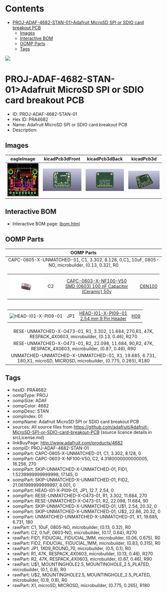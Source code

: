



Contents
========

* [PROJ-ADAF-4682-STAN-01>Adafruit MicroSD SPI or SDIO card breakout PCB](#proj-adaf-4682-stan-01adafruit-microsd-spi-or-sdio-card-breakout-pcb)
	* [Images](#images)
	* [Interactive BOM](#interactive-bom)
	* [OOMP Parts](#oomp-parts)
	* [Tags](#tags)
  
![][im]
# PROJ-ADAF-4682-STAN-01>Adafruit MicroSD SPI or SDIO card breakout PCB

- ID: PROJ-ADAF-4682-STAN-01
- Hex ID: PRA4682
- Name: Adafruit MicroSD SPI or SDIO card breakout PCB
- Description: 

## Images
  
  

|eagleImage|kicadPcb3dFront|kicadPcb3dBack|kicadPcb3d|
| :---: | :---: | :---: | :---: |
|[![eagleImage](eagleImage_140.png)](eagleImage_600.png)|[![kicadPcb3dFront](kicadPcb3dFront_140.png)](kicadPcb3dFront_600.png)|[![kicadPcb3dBack](kicadPcb3dBack_140.png)](kicadPcb3dBack_600.png)|[![kicadPcb3d](kicadPcb3d_140.png)](kicadPcb3d_600.png)|

## Interactive BOM

- Interactive BOM page: [ibom.html](kicad/bom/ibom.html)

## OOMP Parts
  

|OOMP Parts|
| :---: |
|CAPC-0805-X-UNMATCHED-01, C1, 3.302, 8.128, 0,C1, 10uF, 0805-NO, microbuilder, (0.13, 0.32), R0|
|<table><tr><td>![CAPC-0603-X-NF100-V50](https://raw.githubusercontent.com/oomlout/oomlout_OOMP_parts/main/CAPC-0603-X-NF100-V50/image_140.jpg)</td><td> C2</td><td>[CAPC-0603-X-NF100-V50<br>SMD (0603) 100 nF Capacitor (Ceramic) 50v](https://github.com/oomlout/oomlout_OOMP_parts/tree/main/CAPC-0603-X-NF100-V50/)</td><td>[C6N100](https://github.com/oomlout/oomlout_OOMP_parts/tree/main/CAPC-0603-X-NF100-V50/)</td></tr></table>|
|<table><tr><td>![HEAD-I01-X-PI09-01](https://raw.githubusercontent.com/oomlout/oomlout_OOMP_parts/main/HEAD-I01-X-PI09-01/image_140.jpg)</td><td> JP1</td><td>[HEAD-I01-X-PI09-01<br>2.54 mm 9 Pin Header](https://github.com/oomlout/oomlout_OOMP_parts/tree/main/HEAD-I01-X-PI09-01/)</td><td>[H09](https://github.com/oomlout/oomlout_OOMP_parts/tree/main/HEAD-I01-X-PI09-01/)</td></tr></table>|
|RESE-UNMATCHED-X-O473-01, R1, 3.302, 11.684, 270,R1, 47K, RESPACK_4X0603, microbuilder, (0.13, 0.46), R270|
|RESE-UNMATCHED-X-O473-01, R2, 22.098, 11.684, 90,R2, 47K, RESPACK_4X0603, microbuilder, (0.87, 0.46), R90|
|UNMATCHED-UNMATCHED-X-UNMATCHED-01, X1, 19.685, 6.731, 180,X1, microSD, MICROSD, microbuilder, (0.775, 0.265), R180|

## Tags

- hexID: PRA4682
- oompType: PROJ
- oompSize: ADAF
- oompColor: 4682
- oompDesc: STAN
- oompIndex: 01
- oompName: Adafruit MicroSD SPI or SDIO card breakout PCB
- sources: All source files from https://github.com/adafruit/Adafruit-MicroSD-SPI-or-SDIO-card-breakout-PCB (source licence details in srcLicense.md)
- linkBuyPage: http://www.adafruit.com/products/4682
- oompID: PROJ-ADAF-4682-STAN-01
- oompPart: CAPC-0805-X-UNMATCHED-01, C1, 3.302, 8.128, 0
- oompPart: CAPC-0603-X-NF100-V50, C2, 4.3180000000000005, 16.256, 270
- oompPart: SKIP-UNMATCHED-X-UNMATCHED-01, FID1, 1.5239999999999998, 17.145, 0
- oompPart: SKIP-UNMATCHED-X-UNMATCHED-01, FID2, 21.081999999999997, 8.001, 0
- oompPart: HEAD-I01-X-PI09-01, JP1, 12.7, 2.54, 0
- oompPart: RESE-UNMATCHED-X-O473-01, R1, 3.302, 11.684, 270
- oompPart: RESE-UNMATCHED-X-O473-01, R2, 22.098, 11.684, 90
- oompPart: SKIP-UNMATCHED-X-UNMATCHED-01, U$1, 2.54, 20.32, 0
- oompPart: SKIP-UNMATCHED-X-UNMATCHED-01, U$2, 22.86, 20.32, 0
- oompPart: UNMATCHED-UNMATCHED-X-UNMATCHED-01, X1, 19.685, 6.731, 180
- rawPart: C1, 10uF, 0805-NO, microbuilder, (0.13, 0.32), R0
- rawPart: C2, 0.1uF, 0603-NO, microbuilder, (0.17, 0.64), R270
- rawPart: FID1, FIDUCIAL, FIDUCIAL_1MM, microbuilder, (0.06, 0.675), R0
- rawPart: FID2, FIDUCIAL, FIDUCIAL_1MM, microbuilder, (0.83, 0.315), R0
- rawPart: JP1, 1X09_ROUND_70, microbuilder, (0.5, 0.1), R0
- rawPart: R1, 47K, RESPACK_4X0603, microbuilder, (0.13, 0.46), R270
- rawPart: R2, 47K, RESPACK_4X0603, microbuilder, (0.87, 0.46), R90
- rawPart: U$1, MOUNTINGHOLE2.5, MOUNTINGHOLE_2.5_PLATED, microbuilder, (0.1, 0.8), R0
- rawPart: U$2, MOUNTINGHOLE2.5, MOUNTINGHOLE_2.5_PLATED, microbuilder, (0.9, 0.8), R0
- rawPart: X1, microSD, MICROSD, microbuilder, (0.775, 0.265), R180



[im]: kicadPcb3d_450.png
